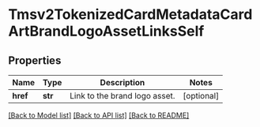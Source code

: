 # Tmsv2TokenizedCardMetadataCardArtBrandLogoAssetLinksSelf

## Properties
Name | Type | Description | Notes
------------ | ------------- | ------------- | -------------
**href** | **str** | Link to the brand logo asset.  | [optional] 

[[Back to Model list]](../README.md#documentation-for-models) [[Back to API list]](../README.md#documentation-for-api-endpoints) [[Back to README]](../README.md)


